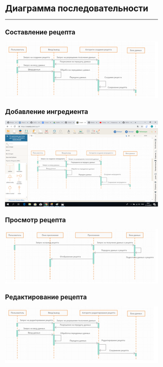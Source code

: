 # Диаграмма последовательности
---
## Составление рецепта

![Create_recipe](https://github.com/Belevic/Recipe_Book/blob/master/Documentation/Diagrams/Sequence/CreateRecipeSequence.png)


## Добавление ингредиента

![Add_ingredient](https://github.com/Belevic/Recipe_Book/blob/master/Documentation/Diagrams/Sequence/CreateProductSequence.png)


## Просмотр рецепта

![Check_recipe](https://github.com/Belevic/Recipe_Book/blob/master/Documentation/Diagrams/Sequence/ShowRecipeSequence.png)


## Редактирование рецепта

![Change_recipe](https://github.com/Belevic/Recipe_Book/blob/master/Documentation/Diagrams/Sequence/ChangeRecipeSequence.png)
